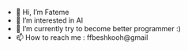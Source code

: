 - 👋 Hi, I’m Fateme
- 👀 I’m interested in AI
- 🌱 I’m currently try to become better programmer :)
- 📫 How to reach me : ffbeshkooh@gmail 

<!---
Fateme-Beshkooh/Fateme-Beshkooh is a ✨ special ✨ repository because its `README.md` (this file) appears on your GitHub profile.
You can click the Preview link to take a look at your changes.
--->

